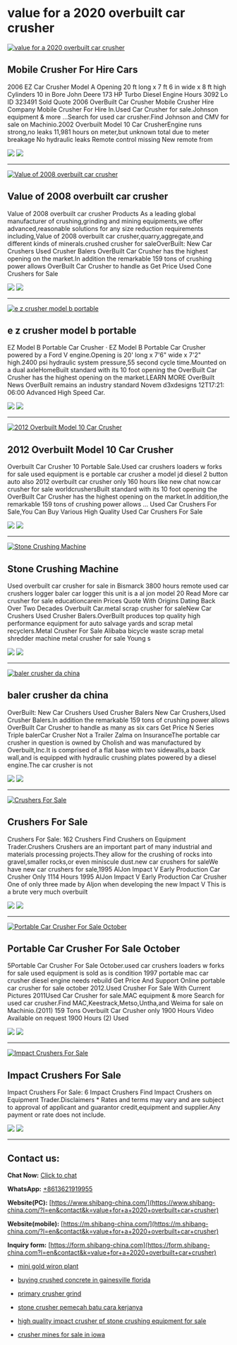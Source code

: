 # value for a 2020 overbuilt car crusher

<a href="https://swt.shibang-china.com/?l=en&img&k=value+for+a+2020+overbuilt+car+crusher" target="_blank">![value for a 2020 overbuilt car crusher](http://static.shibang-china.com/all-800x300/1446.jpg)</a>

## Mobile Crusher For Hire Cars
2006 EZ Car Crusher Model A Opening 20 ft long x 7 ft 6 in wide x 8 ft high Cylinders 10 in Bore John Deere 173 HP Turbo Diesel Engine Hours 3092 Lo ID 323491 Sold Quote 2006 OverBuilt Car Crusher Mobile Crusher Hire Company Mobile Crusher For Hire In.Used Car Crusher for sale.Johnson equipment &amp; more …Search for used car crusher.Find Johnson and CMV for sale on Machinio.2002 Overbuilt Model 10 Car CrusherEngine runs strong,no leaks 11,981 hours on meter,but unknown total due to meter breakage No hydraulic leaks Remote control missing New remote from


<a href="https://whatsapp.shibangsoft.com/WhatsApp.php" target="_blank" title="WhatsApp">![](http://static.shibang-china.com/icon/whatsapp.png)</a> <a href="https://swt.shibang-china.com/?l=en&icon&k=value+for+a+2020+overbuilt+car+crusher" target="_blank">![](http://static.shibang-china.com/icon/chat-en.png)</a>

---

<a href="https://swt.shibang-china.com/?l=en&img&k=value+for+a+2020+overbuilt+car+crusher" target="_blank">![Value of 2008 overbuilt car crusher](http://static.shibang-china.com/all-800x300/911.jpg)</a>

## Value of 2008 overbuilt car crusher
Value of 2008 overbuilt car crusher Products As a leading global manufacturer of crushing,grinding and mining equipments,we offer advanced,reasonable solutions for any size reduction requirements including,Value of 2008 overbuilt car crusher,quarry,aggregate,and different kinds of minerals.crushed crusher for saleOverBuilt: New Car Crushers Used Crusher Balers OverBuilt Car Crusher has the highest opening on the market.In addition the remarkable 159 tons of crushing power allows OverBuilt Car Crusher to handle as Get Price Used Cone Crushers for Sale


<a href="https://whatsapp.shibangsoft.com/WhatsApp.php" target="_blank" title="WhatsApp">![](http://static.shibang-china.com/icon/whatsapp.png)</a> <a href="https://swt.shibang-china.com/?l=en&icon&k=value+for+a+2020+overbuilt+car+crusher" target="_blank">![](http://static.shibang-china.com/icon/chat-en.png)</a>

---

<a href="https://swt.shibang-china.com/?l=en&img&k=value+for+a+2020+overbuilt+car+crusher" target="_blank">![e z crusher model b portable](http://static.shibang-china.com/all-800x300/1341.jpg)</a>

## e z crusher model b portable
EZ Model B Portable Car Crusher &#183; EZ Model B Portable Car Crusher powered by a Ford V engine.Opening is 20' long x 7'6&quot; wide x 7'2&quot; high.2400 psi hydraulic system pressure,55 second cycle time.Mounted on a dual axleHomeBuilt standard with its 10 foot opening the OverBuilt Car Crusher has the highest opening on the market.LEARN MORE OverBuilt News OverBuilt remains an industry standard Novem d3xdesigns 12T17:21: 06:00 Advanced High Speed Car.


<a href="https://whatsapp.shibangsoft.com/WhatsApp.php" target="_blank" title="WhatsApp">![](http://static.shibang-china.com/icon/whatsapp.png)</a> <a href="https://swt.shibang-china.com/?l=en&icon&k=value+for+a+2020+overbuilt+car+crusher" target="_blank">![](http://static.shibang-china.com/icon/chat-en.png)</a>

---

<a href="https://swt.shibang-china.com/?l=en&img&k=value+for+a+2020+overbuilt+car+crusher" target="_blank">![2012 Overbuilt Model 10 Car Crusher](http://static.shibang-china.com/all-800x300/1297.jpg)</a>

## 2012 Overbuilt Model 10 Car Crusher
Overbuilt Car Crusher 10 Portable Sale.Used car crushers loaders w forks for sale used equipment is e portable car crusher a model jd diesel 2 button auto also 2012 overbuilt car crusher only 160 hours like new chat now.car crusher for sale worldcrushersBuilt standard with its 10 foot opening the OverBuilt Car Crusher has the highest opening on the market.In addition,the remarkable 159 tons of crushing power allows … Used Car Crushers For Sale,You Can Buy Various High Quality Used Car Crushers For Sale


<a href="https://whatsapp.shibangsoft.com/WhatsApp.php" target="_blank" title="WhatsApp">![](http://static.shibang-china.com/icon/whatsapp.png)</a> <a href="https://swt.shibang-china.com/?l=en&icon&k=value+for+a+2020+overbuilt+car+crusher" target="_blank">![](http://static.shibang-china.com/icon/chat-en.png)</a>

---

<a href="https://swt.shibang-china.com/?l=en&img&k=value+for+a+2020+overbuilt+car+crusher" target="_blank">![Stone Crushing Machine](http://static.shibang-china.com/all-800x300/264.jpg)</a>

## Stone Crushing Machine
Used overbuilt car crusher for sale in Bismarck 3800 hours remote used car crushers logger baler car logger this unit is a al jon model 20 Read More car crusher for sale educationcarein Prices Quote With Origins Dating Back Over Two Decades Overbuilt Car.metal scrap crusher for saleNew Car Crushers Used Crusher Balers.OverBuilt produces top quality high performance equipment for auto salvage yards and scrap metal recyclers.Metal Crusher For Sale Alibaba bicycle waste scrap metal shredder machine metal crusher for sale Young s


<a href="https://whatsapp.shibangsoft.com/WhatsApp.php" target="_blank" title="WhatsApp">![](http://static.shibang-china.com/icon/whatsapp.png)</a> <a href="https://swt.shibang-china.com/?l=en&icon&k=value+for+a+2020+overbuilt+car+crusher" target="_blank">![](http://static.shibang-china.com/icon/chat-en.png)</a>

---

<a href="https://swt.shibang-china.com/?l=en&img&k=value+for+a+2020+overbuilt+car+crusher" target="_blank">![baler crusher da china](http://static.shibang-china.com/all-800x300/1521.jpg)</a>

## baler crusher da china
OverBuilt: New Car Crushers Used Crusher Balers New Car Crushers,Used Crusher Balers.In addition the remarkable 159 tons of crushing power allows OverBuilt Car Crusher to handle as many as six cars Get Price N Series Triple balerCar Crusher Not a Trailer Zalma on InsuranceThe portable car crusher in question is owned by Cholish and was manufactured by Overbuilt,Inc.It is comprised of a flat base with two sidewalls,a back wall,and is equipped with hydraulic crushing plates powered by a diesel engine.The car crusher is not


<a href="https://whatsapp.shibangsoft.com/WhatsApp.php" target="_blank" title="WhatsApp">![](http://static.shibang-china.com/icon/whatsapp.png)</a> <a href="https://swt.shibang-china.com/?l=en&icon&k=value+for+a+2020+overbuilt+car+crusher" target="_blank">![](http://static.shibang-china.com/icon/chat-en.png)</a>

---

<a href="https://swt.shibang-china.com/?l=en&img&k=value+for+a+2020+overbuilt+car+crusher" target="_blank">![Crushers For Sale](http://static.shibang-china.com/all-800x300/454.jpg)</a>

## Crushers For Sale
Crushers For Sale: 162 Crushers Find Crushers on Equipment Trader.Crushers Crushers are an important part of many industrial and materials processing projects.They allow for the crushing of rocks into gravel,smaller rocks,or even miniscule dust.new car crushers for saleWe have new car crushers for sale,1995 AlJon Impact V Early Production Car Crusher Only 1114 Hours 1995 AlJon Impact V Early Production Car Crusher One of only three made by Aljon when developing the new Impact V This is a brute very much overbuilt


<a href="https://whatsapp.shibangsoft.com/WhatsApp.php" target="_blank" title="WhatsApp">![](http://static.shibang-china.com/icon/whatsapp.png)</a> <a href="https://swt.shibang-china.com/?l=en&icon&k=value+for+a+2020+overbuilt+car+crusher" target="_blank">![](http://static.shibang-china.com/icon/chat-en.png)</a>

---

<a href="https://swt.shibang-china.com/?l=en&img&k=value+for+a+2020+overbuilt+car+crusher" target="_blank">![Portable Car Crusher For Sale October](http://static.shibang-china.com/all-800x300/159.jpg)</a>

## Portable Car Crusher For Sale October
5Portable Car Crusher For Sale October.used car crushers loaders w forks for sale used equipment is sold as is condition 1997 portable mac car crusher diesel engine needs rebuild Get Price And Support Online portable car crusher for sale october 2012.Used Crusher For Sale With Current Pictures 2011Used Car Crusher for sale.MAC equipment &amp; more Search for used car crusher.Find MAC,Keestrack,Metso,Untha,and Weima for sale on Machinio.(2011) 159 Tons Overbuilt Car Crusher only 1900 Hours Video Available on request 1900 Hours (2) Used


<a href="https://whatsapp.shibangsoft.com/WhatsApp.php" target="_blank" title="WhatsApp">![](http://static.shibang-china.com/icon/whatsapp.png)</a> <a href="https://swt.shibang-china.com/?l=en&icon&k=value+for+a+2020+overbuilt+car+crusher" target="_blank">![](http://static.shibang-china.com/icon/chat-en.png)</a>

---

<a href="https://swt.shibang-china.com/?l=en&img&k=value+for+a+2020+overbuilt+car+crusher" target="_blank">![Impact Crushers For Sale](http://static.shibang-china.com/all-800x300/1008.jpg)</a>

## Impact Crushers For Sale
Impact Crushers For Sale: 6 Impact Crushers Find Impact Crushers on Equipment Trader.Disclaimers * Rates and terms may vary and are subject to approval of applicant and guarantor credit,equipment and supplier.Any payment or rate does not include.

<a href="https://whatsapp.shibangsoft.com/WhatsApp.php" target="_blank" title="WhatsApp">![](http://static.shibang-china.com/icon/whatsapp.png)</a> <a href="https://swt.shibang-china.com/?l=en&icon&k=value+for+a+2020+overbuilt+car+crusher" target="_blank">![](http://static.shibang-china.com/icon/chat-en.png)</a>

---
## Contact us:

**Chat Now:** [Click to chat](https://swt.shibang-china.com?l=en&contact&k=value+for+a+2020+overbuilt+car+crusher)

**WhatsApp:**  [+8613621919955](https://whatsapp.shibangsoft.com/WhatsApp.php)

**Website(PC):** [https://www.shibang-china.com/](https://www.shibang-china.com/?l=en&contact&k=value+for+a+2020+overbuilt+car+crusher)

**Website(mobile):** [https://m.shibang-china.com/](https://m.shibang-china.com/?l=en&contact&k=value+for+a+2020+overbuilt+car+crusher)

**Inquiry form:** [https://form.shibang-china.com](https://form.shibang-china.com?l=en&contact&k=value+for+a+2020+overbuilt+car+crusher)

* [mini gold wiron plant](../155/mini%20gold%20wiron%20plant.md)

* [buying crushed concrete in gainesville florida](../158/buying%20crushed%20concrete%20in%20gainesville%20florida.md)

* [primary crusher grind](../159/primary%20crusher%20grind.md)

* [stone crusher pemecah batu cara kerjanya](../158/stone%20crusher%20pemecah%20batu%20cara%20kerjanya.md)

* [high quality impact crusher pf stone crushing equipment for sale](../154/high%20quality%20impact%20crusher%20pf%20stone%20crushing%20equipment%20for%20sale.md)

* [crusher mines for sale in iowa](../157/crusher%20mines%20for%20sale%20in%20iowa.md)